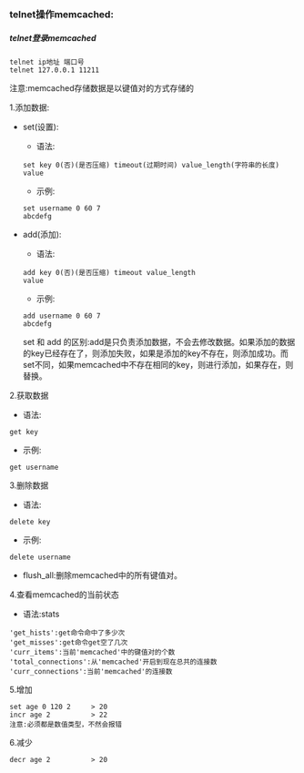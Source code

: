 ### telnet操作memcached:

##### telnet登录memcached

```
telnet ip地址 端口号
telnet 127.0.0.1 11211
```

注意:memcached存储数据是以键值对的方式存储的

1.添加数据:

* set\(设置\):

  * 语法:

  ```
  set key 0(否)(是否压缩) timeout(过期时间) value_length(字符串的长度)
  value
  ```

  * 示例:

  ```
  set username 0 60 7
  abcdefg
  ```

* add\(添加\):

  * 语法:

  ```
  add key 0(否)(是否压缩) timeout value_length
  value
  ```

  * 示例:

  ```
  add username 0 60 7
  abcdefg
  ```

  set 和 add 的区别:add是只负责添加数据，不会去修改数据。如果添加的数据的key已经存在了，则添加失败，如果是添加的key不存在，则添加成功。而set不同，如果memcached中不存在相同的key，则进行添加，如果存在，则替换。

2.获取数据

* 语法:

```
get key
```

* 示例:

```
get username
```

3.删除数据

* 语法:

```
delete key
```

* 示例:

```
delete username
```

* flush\_all:删除memcached中的所有键值对。

4.查看memcached的当前状态

* 语法:stats

```
'get_hists':get命令命中了多少次
'get_misses':get命令get空了几次
'curr_items':当前'memcached'中的键值对的个数
'total_connections':从'memcached'开启到现在总共的连接数
'curr_connections':当前'memcached'的连接数
```

5.增加

```
set age 0 120 2     > 20
incr age 2          > 22
注意:必须都是数值类型，不然会报错
```

6.减少

```
decr age 2          > 20
```



